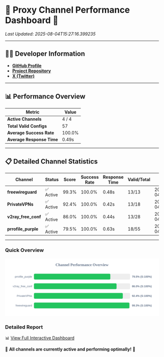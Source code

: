 # 🌟 Proxy Channel Performance Dashboard 🌟

_Last Updated: 2025-08-04T15:27:16.399235_

---

## 👩‍💻 Developer Information

- **[GitHub Profile](https://github.com/4n0nymou3)**  
- **[Project Repository](https://github.com/4n0nymou3/multi-proxy-config-fetcher)**  
- **[X (Twitter)](https://x.com/4n0nymou3)**  

---

## 📊 Performance Overview

| Metric                | Value       |
|-----------------------|-------------|
| **Active Channels**   | 4 / 4       |
| **Total Valid Configs** | 57          |
| **Average Success Rate** | 100.0%      |
| **Average Response Time** | 0.49s       |

---

## 📋 Detailed Channel Statistics

| Channel          | Status     | Score  | Success Rate | Response Time | Valid/Total | Last Success               |
|------------------|------------|--------|--------------|---------------|-------------|----------------------------|
| **freewireguard**  | ✅ Active  | 99.3%  | 100.0% | 0.48s         | 13/13       | 2025-08-04T15:27:16.397403 |
| **PrivateVPNs**  | ✅ Active  | 92.4%  | 100.0% | 0.42s         | 13/18       | 2025-08-04T15:27:15.896983 |
| **v2ray_free_conf**  | ✅ Active  | 86.0%  | 100.0% | 0.44s         | 13/28       | 2025-08-04T15:27:15.434414 |
| **prrofile_purple**  | ✅ Active  | 79.5%  | 100.0% | 0.63s         | 18/55       | 2025-08-04T15:27:14.901408 |

---

### Quick Overview
<div align="center">
  <a href="https://raw.githubusercontent.com/nullluser/NullRepo/refs/heads/main/assets/channel_stats_chart.svg">
    <img src="https://raw.githubusercontent.com/nullluser/NullRepo/refs/heads/main/assets/channel_stats_chart.svg" alt="Source Performance Statistics" width="800">
  </a>
</div>

### Detailed Report
📊 [View Full Interactive Dashboard](https://htmlpreview.github.io/?https://github.com/nullluser/NullRepo/blob/main/assets/performance_report.html)

🎉 **All channels are currently active and performing optimally!** 🎉
